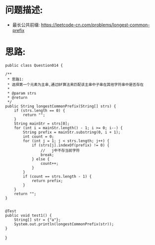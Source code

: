     
# 问题描述:
   - 最长公共前缀: https://leetcode-cn.com/problems/longest-common-prefix
    
# 思路:    
    public class Question014 {

    /**
     * 思路1:
     * 选择第一个元素为主串,通过BF算法来匹配该主串中子串在其他字符串中是否存在
     *
     * @param strs
     * @return
     */
    public String longestCommonPrefix(String[] strs) {
        if (strs.length == 0) {
            return "";
        }
        String mainStr = strs[0];
        for (int i = mainStr.length() - 1; i >= 0; i--) {
            String prefix = mainStr.substring(0, i + 1);
            int count = 0;
            for (int j = 1; j < strs.length; j++) {
                if (strs[j].indexOf(prefix) != 0) {
                    //   j中不存当前字符
                    break;
                } else {
                    count++;
                }
            }
            if (count == strs.length - 1) {
                return prefix;
            }
        }
        return "";
    }


    @Test
    public void test1() {
        String[] str = {"a"};
        System.out.println(longestCommonPrefix(str));
    }
}
